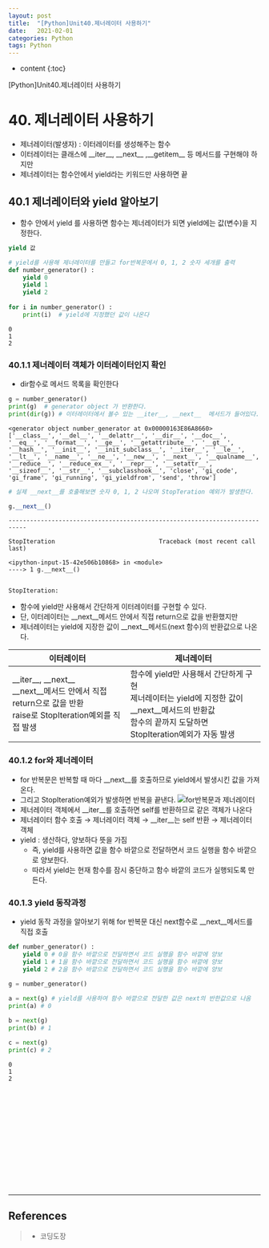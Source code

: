 ```yaml
---
layout: post
title:  "[Python]Unit40.제너레이터 사용하기"
date:   2021-02-01
categories: Python
tags: Python  
---
```


* content
{:toc}

[Python]Unit40.제너레이터 사용하기 









# 40. 제너레이터 사용하기
- 제너레이터(발생자) : 이터레이터를 생성해주는 함수 
- 이터레이터는 클래스에 \_\_iter\_\_, \_\_next__ ,\_\_getitem__ 등 메서드를 구현해야 하지만
- 제너레이터는 함수안에서 yield라는 키워드만 사용하면 끝

## 40.1 제너레이터와 yield 알아보기
- 함수 안에서 yield 를 사용하면 함수는 제너레이터가 되면 yield에는 값(변수)을 지정한다.
```python
yield 값
```


```python
# yield를 사용해 제너레이터를 만들고 for반복문에서 0, 1, 2 숫자 세개를 출력 
def number_generator() :
    yield 0
    yield 1
    yield 2
    
for i in number_generator() :
    print(i)  # yield에 지정했던 값이 나온다
```

    0
    1
    2
    

###  40.1.1 제너레이터 객체가 이터레이터인지 확인
- dir함수로 메서드 목록을 확인한다


```python
g = number_generator()
print(g)  # generator object 가 반환한다. 
print(dir(g)) # 이터레이터에서 볼수 있는 __iter__, __next__  메서드가 들어있다.
```

    <generator object number_generator at 0x00000163E86A8660>
    ['__class__', '__del__', '__delattr__', '__dir__', '__doc__', '__eq__', '__format__', '__ge__', '__getattribute__', '__gt__', '__hash__', '__init__', '__init_subclass__', '__iter__', '__le__', '__lt__', '__name__', '__ne__', '__new__', '__next__', '__qualname__', '__reduce__', '__reduce_ex__', '__repr__', '__setattr__', '__sizeof__', '__str__', '__subclasshook__', 'close', 'gi_code', 'gi_frame', 'gi_running', 'gi_yieldfrom', 'send', 'throw']
    


```python
# 실제 __next__를 호출해보면 숫자 0, 1, 2 나오며 StopTeration 예외가 발생한다. 
```


```python
g.__next__()
```


    ---------------------------------------------------------------------------

    StopIteration                             Traceback (most recent call last)

    <ipython-input-15-42e506b10868> in <module>
    ----> 1 g.__next__()
    

    StopIteration: 


- 함수에 yield만 사용해서 간단하게 이터레이터를 구현할 수 있다.
- 단, 이터레이터는 \_\_next__메서드 안에서 직접 return으로 값을 반환했지만
- 제너레이터는 yield에 지장한 값이 \_\_next__메서드(next 함수)의 반환값으로 나온다.         

|이터레이터|제너레이터|
|--|--|
|\_\_iter__, \_\_next__ <br>\_\_next__메서드 안에서 직접 return으로 값을 반환<br>raise로 StopIteration예외를 직접 발생|함수에 yield만 사용해서 간단하게 구현<br>제너레이터는 yield에 지정한 값이 \_\_next__메서드의 반환값<br>함수의 끝까지 도달하면 StopIteration예외가 자동 발생|

### 40.1.2 for와 제너레이터
- for 반복문은 반복할 때 마다 \_\_next__를 호출하므로 yield에서 발생시킨 값을 가져온다.
- 그리고 StopIteration예외가 발생하면 반복을 끝낸다.
![for반복문과 제너레이터](https://dojang.io/pluginfile.php/13960/mod_page/content/4/040001.png)
- 제너레이터 객체에서 \_\_iter\_\_를 호출하면 self를 반환하므로 같은 객체가 나온다
- 제너레이터 함수 호출 → 제너레이터 객체 → \_\_iter__는 self 반환 → 제너레이터 객체
- yield : 생산하다, 양보하다 뜻을 가짐 
    - 즉, yield를 사용하면 값을 함수 바깥으로 전달하면서 코드 실행을 함수 바깥으로 양보한다. 
    - 따라서 yield는 현재 함수를 잠시 중단하고 함수 바깥의 코드가 실행되도록 만든다.

### 40.1.3 yield 동작과정 
- yield  동작 과정을 알아보기 위해 for 반복문 대신 next함수로 \_\_next__메서드를 직접 호출 



```python
def number_generator() :
    yield 0 # 0을 함수 바깥으로 전달하면서 코드 실행을 함수 바깥에 양보 
    yield 1 # 1을 함수 바깥으로 전달하면서 코드 실행을 함수 바깥에 양보 
    yield 2 # 2을 함수 바깥으로 전달하면서 코드 실행을 함수 바깥에 양보 
    
g = number_generator()

a = next(g) # yield를 사용하여 함수 바깥으로 전달한 값은 next의 반한값으로 나옴
print(a) # 0

b = next(g)
print(b) # 1

c = next(g)
print(c) # 2 
```

    0
    1
    2
    


```python

```


```python

```


```python

```


```python

```


```python

```


```python

```


```python

```


```python

```


```python

```


```python

```


```python

```


```python

```


```python

```


```python

```


```python

```


---
## References      
> - 코딩도장